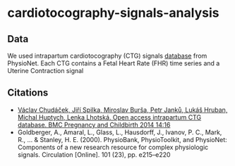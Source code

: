 # cardiotocography-signals-analysis

## Data
We used intrapartum cardiotocography (CTG) signals [database](https://www.physionet.org/content/ctu-uhb-ctgdb/1.0.0/) from PhysioNet. Each CTG contains a Fetal Heart Rate (FHR) time series and a Uterine Contraction signal

## Citations
- [Václav Chudáček, Jiří Spilka, Miroslav Burša, Petr Janků, Lukáš Hruban, Michal Huptych, Lenka Lhotská. Open access intrapartum CTG database. BMC Pregnancy and Childbirth 2014 14:16](https://bmcpregnancychildbirth.biomedcentral.com/counter/pdf/10.1186/1471-2393-14-16.pdf)
- Goldberger, A., Amaral, L., Glass, L., Hausdorff, J., Ivanov, P. C., Mark, R., ... & Stanley, H. E. (2000). PhysioBank, PhysioToolkit, and PhysioNet: Components of a new research resource for complex physiologic signals. Circulation [Online]. 101 (23), pp. e215–e220
